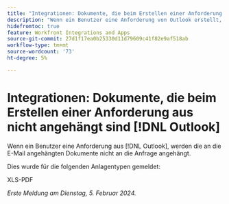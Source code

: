 ```yaml
---
title: "Integrationen: Dokumente, die beim Erstellen einer Anforderung von Outlook nicht angehängt sind"
description: "Wenn ein Benutzer eine Anforderung von Outlook erstellt, werden die an die E-Mail angehängten Dokumente nicht an die Anfrage angehängt."
hidefromtoc: true
feature: Workfront Integrations and Apps
source-git-commit: 27d1f17ea0b25330d11d79609c41f82e9af518ab
workflow-type: tm+mt
source-wordcount: '73'
ht-degree: 5%

---
```



# Integrationen: Dokumente, die beim Erstellen einer Anforderung aus nicht angehängt sind [!DNL Outlook]

Wenn ein Benutzer eine Anforderung aus [!DNL Outlook], werden die an die E-Mail angehängten Dokumente nicht an die Anfrage angehängt.

Dies wurde für die folgenden Anlagentypen gemeldet:

XLS-PDF

_Erste Meldung am Dienstag, 5. Februar 2024._
